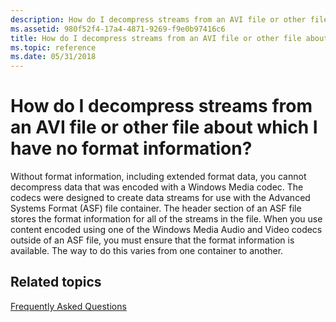 ```yaml
---
description: How do I decompress streams from an AVI file or other file about which I have no format information?
ms.assetid: 980f52f4-17a4-4871-9269-f9e0b97416c6
title: How do I decompress streams from an AVI file or other file about which I have no format information?
ms.topic: reference
ms.date: 05/31/2018
---
```


# How do I decompress streams from an AVI file or other file about which I have no format information?

Without format information, including extended format data, you cannot decompress data that was encoded with a Windows Media codec. The codecs were designed to create data streams for use with the Advanced Systems Format (ASF) file container. The header section of an ASF file stores the format information for all of the streams in the file. When you use content encoded using one of the Windows Media Audio and Video codecs outside of an ASF file, you must ensure that the format information is available. The way to do this varies from one container to another.

## Related topics

<dl> <dt>

[Frequently Asked Questions](frequentlyaskedquestions.md)
</dt> </dl>

 

 



